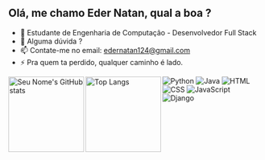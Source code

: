 ## Olá, me chamo Eder Natan, qual a boa ?

- 🤔 Estudante de Engenharia de Computação - Desenvolvedor Full Stack 
- 💬 Alguma dúvida ?
- 📫 Contate-me no email: edernatan124@gmail.com
- ⚡ Pra quem ta perdido, qualquer caminho é lado.

<div>
  <img align="left" src="https://github-readme-stats.vercel.app/api?username=edernatanzz&theme=onedark&show_icons=true" alt="Seu Nome's GitHub stats" height="150" />

  <img align="left" src="https://github-readme-stats.vercel.app/api/top-langs/?username=edernatanzz&theme=onedark&layout=compact" alt="Top Langs" height="150" />
</div>



  ![Python](https://img.icons8.com/color/48/000000/python.png)
  ![Java](https://img.icons8.com/color/48/000000/java-coffee-cup-logo.png)
  ![HTML](https://img.icons8.com/color/48/000000/html-5.png)
  ![CSS](https://img.icons8.com/color/48/000000/css3.png)
  ![JavaScript](https://img.icons8.com/color/48/000000/javascript.png)
  ![Django](https://img.icons8.com/color/48/000000/django.png)


